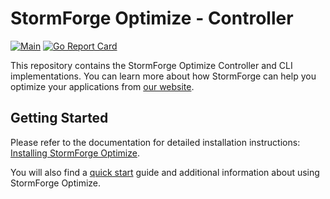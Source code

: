 # StormForge Optimize - Controller

[![Main](https://github.com/thestormforge/optimize-controller/workflows/main.yaml/badge.svg)](https://github.com/thestormforge/optimize-controller/actions/workflows/main.yaml)
[![Go Report Card](https://goreportcard.com/badge/github.com/thestormforge/optimize-controller)](https://goreportcard.com/report/github.com/thestormforge/optimize-controller)

This repository contains the StormForge Optimize Controller and CLI implementations. You can learn more about how StormForge can help you optimize your applications from [our website](https://www.stormforge.io/application-optimization/).

## Getting Started

Please refer to the documentation for detailed installation instructions: [Installing StormForge Optimize](https://docs.stormforge.io/optimize/getting-started/install/).

You will also find a [quick start](https://docs.stormforge.io/optimize/getting-started/quickstart/) guide and additional information about using StormForge Optimize.
